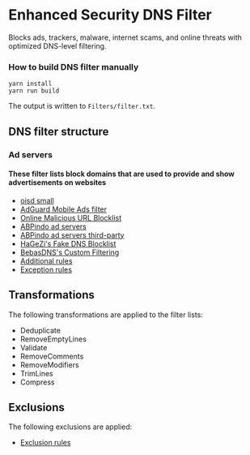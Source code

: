 # Enhanced Security DNS Filter

Blocks ads, trackers, malware, internet scams, and online threats with optimized DNS-level filtering.

### How to build DNS filter manually

```
yarn install
yarn run build
```

The output is written to `Filters/filter.txt`.

## DNS filter structure

### Ad servers

#### These filter lists block domains that are used to provide and show advertisements on websites

* [oisd small](https://small.oisd.nl)
* [AdGuard Mobile Ads filter](https://github.com/AdguardTeam/AdguardFilters/tree/master/SpywareFilter/sections)
* [Online Malicious URL Blocklist](https://malware-filter.gitlab.io/malware-filter/urlhaus-filter-agh-online.txt)
* [ABPindo ad servers](https://raw.githubusercontent.com/ABPindo/indonesianadblockrules/master/src/advert/adservers.txt)
* [ABPindo ad servers third-party](https://raw.githubusercontent.com/ABPindo/indonesianadblockrules/master/src/advert/thirdparty.txt)
* [HaGeZi's Fake DNS Blocklist](https://raw.githubusercontent.com/hagezi/dns-blocklists/main/wildcard/fake-onlydomains.txt)
* [BebasDNS's Custom Filtering](https://raw.githubusercontent.com/bebasid/bebasdns/main/dev/resources/hosts/custom-filtering-rules-blocklist)
* [Additional rules](https://github.com/AdguardTeam/AdGuardSDNSFilter/raw/refs/heads/master/Filters/rules.txt)
* [Exception rules](https://github.com/AdguardTeam/AdGuardSDNSFilter/raw/refs/heads/master/Filters/exceptions.txt)

## Transformations

The following transformations are applied to the filter lists:

* Deduplicate
* RemoveEmptyLines
* Validate
* RemoveComments
* RemoveModifiers
* TrimLines
* Compress

## Exclusions

The following exclusions are applied:

* [Exclusion rules](https://github.com/AdguardTeam/AdGuardSDNSFilter/raw/refs/heads/master/Filters/exclusions.txt)
